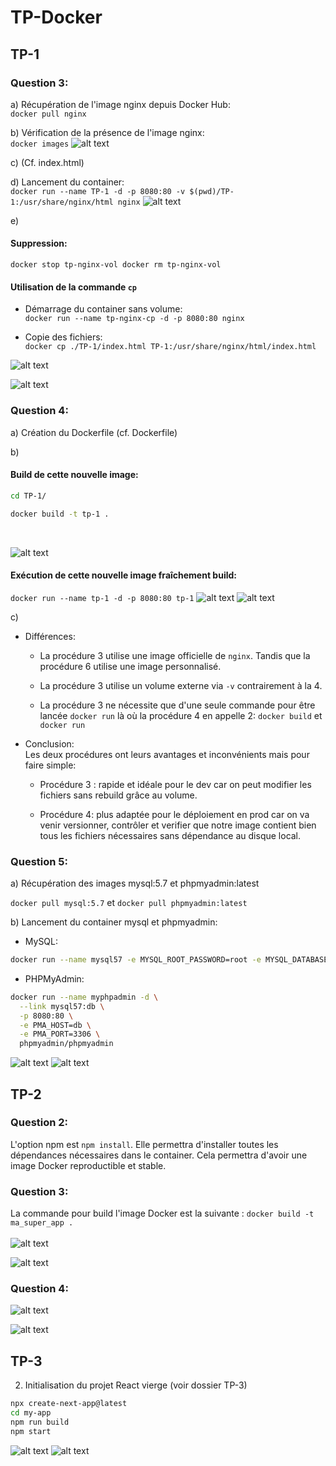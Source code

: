 # TP-Docker

## TP-1

### Question 3:
a) Récupération de l'image nginx depuis Docker Hub:<br>
`docker pull nginx`

b) Vérification de la présence de l'image nginx:<br>
`docker images`
![alt text](./TP-1/img/q5_image_1.png)

c) (Cf. index.html)

d) Lancement du container:<br>
`docker run --name TP-1 -d -p 8080:80 -v $(pwd)/TP-1:/usr/share/nginx/html nginx`
![alt text](./TP-1/img/q5_image_2.png)

e) 
#### Suppression:<br>
`docker stop tp-nginx-vol
docker rm tp-nginx-vol`

#### Utilisation de la commande `cp`

- Démarrage du container sans volume:<br>
`docker run --name tp-nginx-cp -d -p 8080:80 nginx`

- Copie des fichiers:<br>
`docker cp ./TP-1/index.html TP-1:/usr/share/nginx/html/index.html`

![alt text](./TP-1/img/q5_image_3.png)

![alt text](./TP-1/img/q5_image_4.png)

### Question 4:
a) Création du Dockerfile (cf. Dockerfile)

b) 
#### Build de cette nouvelle image:
```bash
cd TP-1/

docker build -t tp-1 .
```
<br>

![alt text](./TP-1/img/q6_image_1.png)

#### Exécution de cette nouvelle image fraîchement build:

`docker run --name tp-1 -d -p 8080:80 tp-1`
![alt text](./TP-1/img/q6_image_2.png)
![alt text](./TP-1/img/q6_image_3.png)

c)
- Différences:
    - La procédure 3 utilise une image officielle de `nginx`. Tandis que la procédure 6 utilise une image personnalisé.

    - La procédure 3 utilise un volume externe via `-v` contrairement à la 4.

    - La procédure 3 ne nécessite que d'une seule commande pour être lancée `docker run` là où la procédure 4 en appelle 2: `docker build` et `docker run`

- Conclusion:<br>
Les deux procédures ont leurs avantages et inconvénients mais pour faire simple:

    - Procédure 3 : rapide et idéale pour le dev car on peut modifier les fichiers sans rebuild grâce au volume.

    - Procédure 4: plus adaptée pour le déploiement en prod car on va venir versionner, contrôler et verifier que notre image contient bien tous les fichiers nécessaires sans dépendance au disque local.

### Question 5:

a) Récupération des images mysql:5.7 et phpmyadmin:latest

`docker pull mysql:5.7` et `docker pull phpmyadmin:latest`

b) Lancement du container mysql et phpmyadmin:

- MySQL:<br>
```bash
docker run --name mysql57 -e MYSQL_ROOT_PASSWORD=root -e MYSQL_DATABASE=tp_db -p 3306:3306 -d mysql:5.7
```

- PHPMyAdmin:<br>
```bash
docker run --name myphpadmin -d \
  --link mysql57:db \
  -p 8080:80 \
  -e PMA_HOST=db \
  -e PMA_PORT=3306 \
  phpmyadmin/phpmyadmin
```

![alt text](./TP-1/img/q7_image_1.png)
![alt text](./TP-1/img/q7_image_2.png)
## TP-2

### Question 2:

L'option npm est `npm install`. Elle permettra d'installer toutes les dépendances nécessaires dans le container. Cela permettra d'avoir une image Docker reproductible et stable.

### Question 3:

La commande pour build l'image Docker est la suivante : `docker build -t ma_super_app .`<br><br>![alt text](./TP-2/img/q3_image_1.png)

![alt text](./TP-2/img/q3_image_2.png)

### Question 4:

![alt text](./TP-2/img/q4_image_1.png)

![alt text](./TP-2/img/q4_image_2.png)


## TP-3
2) Initialisation du projet React vierge (voir dossier TP-3)

```bash
npx create-next-app@latest
cd my-app
npm run build
npm start
```
![alt text](./TP-3/img/q2_image_1.png)
![alt text](./TP-3/img/q2_image_2.png)